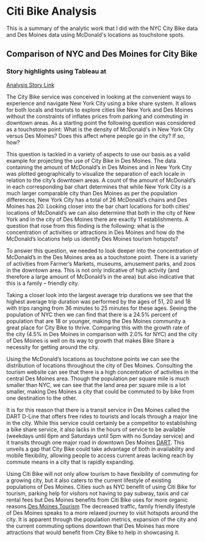 # Citi Bike Analysis 
This is a summary of the analytic work that I did with the NYC City Bike data and Des Moines data using McDonald's locations as touchstone spots. 

## Comparison of NYC and Des Moines for City Bike

### Story highlights using Tableau at
[Analysis Story Link](https://public.tableau.com/profile/betsy1119#!/vizhome/bikesharing_15975435207440/DMNYCCItyBIke)

The City Bike service was conceived in looking at the convenient ways to experience and navigate New York City using a bike share system. It allows for both locals and tourists to explore cities like New York and Des Moines without the constraints of inflates prices from parking and commuting in downtown areas. 
As a starting point the following question was considered as a touchstone point: What is the density of McDonald's in New York City versus Des Moines? Does this affect where people go in the city? If so, how?

This question is tackled in a variety of aspects to use our basis as a valid example for projecting the use of City Bike in Des Moines. 
The data containing the amount of McDonald’s in Des Moines and in New York City was plotted geographically to visualize the separation of each locale in relation to the city’s downtown areas. A count of the amount of McDonald’s in each corresponding bar chart determines that while New York City is a much larger comparable city than Des Moines as per the population differences, New York City has a total of 26 McDonald’s chains and Des Moines has 20. Looking closer into the bar chart locations for both cities’ locations of McDonald’s we can also determine that both in the city of New York and in the city of Des Moines there are exactly 11 establishments. 
A question that rose from this finding is the following: what is the concentration of activities or attractions in Des Moines and how do the McDonald’s locations help us identify Des Moines tourism hotspots?

To answer this question, we needed to look deeper into the concentration of McDonald’s in the Des Moines area as a touchstone point. There is a variety of activities from Farmer’s Markets, museums, amusement parks, and zoos in the downtown area. This is not only indicative of high activity (and therefore a large amount of McDonald’s in the area) but also indicative that this is a family – friendly city. 

Taking a closer look into the largest average trip durations we see that the highest average trip duration was performed by the ages of 51, 20 and 18 with trips ranging from 36 minutes to 25 minutes for these ages. Seeing the population of NYC then we can find that there is a 24.5% percent of population that are 18 or younger, making the Des Moines community a great place for City Bike to thrive. Comparing this with the growth rate of the city (4.5% in Des Moines in comparison with 2.0% for NYC) and the city of Des Moines is well on its way to growth that makes Bike Share a necessity for getting around the city. 

Using the McDonald’s locations as touchstone points we can see the distribution of locations throughout the city of Des Moines. Consulting the tourism website can see that there is a high concentration of activities in the central Des Moines area. Though the population per square mile is much smaller than NYC, we can see that the land area per square mile is a lot smaller, making Des Moines a city that could be commuted to by bike from one destination to the other. 

It is for this reason that there is a transit service in Des Moines called the DART D-Line that offers free rides to tourists and locals through a major line in the city. While this service could certainly be a competitor to establishing a bike share service, it also lacks in the hours of service to be available (weekdays until 6pm and Saturdays until 5pm with no Sunday service) and it transits through one major road in downtown Des Moines [DART](https://www.ridedart.com/routes/shuttles/42-d-line-downtown). This unveils a gap that City Bike could take advantage of both in availability and mobile flexibility, allowing people to access current areas lacking reach by commute means in a city that is rapidly expanding.

Using Citi Bike will not only allow tourism to have flexibility of commuting for a growing city, but it also caters to the current lifestyle of existing populations of Des Moines. Cities such as NYC benefit of using Citi Bike for tourism, parking help for visitors not having to pay subway, taxis and car rental fees but Des Moines benefits from Citi Bike uses for more organic reasons.[Des Moines Tourism](https://www.catchdesmoines.com/things-to-do/top-things-to-do/) The decreased traffic, family friendly lifestyle of Des Moines speaks to a more relaxed journey to visit hotspots around the city. It is apparent through the population metrics, expansion of the city and the current commuting options downtown that Des Moines has more attractions that would benefit from City Bike to help in showcasing it. 
